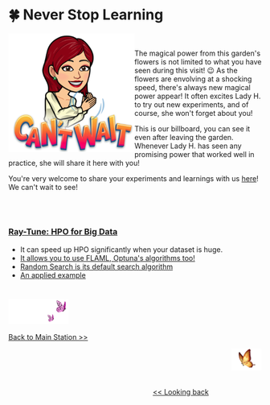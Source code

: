 # 🍀 Never Stop Learning 

<p>
<img align="left" src="https://github.com/lady-h-world/My_Garden/blob/main/images/lady_heart_manga/cant_wait.png" width="251" height="236" />
<p>&nbsp;</p>
The magical power from this garden's flowers is not limited to what you have seen during this visit! 😉 As the flowers are envolving at a shocking speed, there's always new magical power appear! It often excites Lady H. to try out new experiments, and of course, she won't forget about you!

This is our billboard, you can see it even after leaving the garden. Whenever Lady H. has seen any promising power that worked well in practice, she will share it here with you!

You're very welcome to share your experiments and learnings with us [here][7]! We can't wait to see!

</p>
<p>&nbsp;</p>

# 

### [Ray-Tune: HPO for Big Data][1]
* It can speed up HPO significantly when your dataset is huge.
* [It allows you to use FLAML, Optuna's algorithms too!][2]
* [Random Search is its default search algorithm][3]
* [An applied example][4]


#
<p align="left">
<img src="https://github.com/lady-h-world/My_Garden/blob/main/images/follow_us.png" width="120" height="50" />
</p>

[Back to Main Station >>][5]

<p align="right">
<img src="https://github.com/lady-h-world/My_Garden/blob/main/images/going_back.png" width="60" height="44" />
</p>

&nbsp;&nbsp;&nbsp;&nbsp;&nbsp;&nbsp;&nbsp;&nbsp;&nbsp;&nbsp;&nbsp;&nbsp;&nbsp;&nbsp;&nbsp;&nbsp;&nbsp;&nbsp;&nbsp;&nbsp;&nbsp;&nbsp;&nbsp;&nbsp;&nbsp;&nbsp;&nbsp;&nbsp;&nbsp;&nbsp;&nbsp;&nbsp;&nbsp;&nbsp;&nbsp;&nbsp;&nbsp;&nbsp;&nbsp;&nbsp;&nbsp;&nbsp;&nbsp;&nbsp;&nbsp;&nbsp;&nbsp;&nbsp;&nbsp;&nbsp;&nbsp;&nbsp;&nbsp;&nbsp;&nbsp;&nbsp;&nbsp;&nbsp;&nbsp;&nbsp;&nbsp;&nbsp;&nbsp;&nbsp;&nbsp;&nbsp;&nbsp;&nbsp;&nbsp;&nbsp;&nbsp;&nbsp;&nbsp;&nbsp;&nbsp;&nbsp;&nbsp;&nbsp;&nbsp;&nbsp;&nbsp;&nbsp;&nbsp;&nbsp;&nbsp;&nbsp;&nbsp;&nbsp;&nbsp;&nbsp;&nbsp;&nbsp;&nbsp;&nbsp;&nbsp;&nbsp;&nbsp;&nbsp;&nbsp;&nbsp;&nbsp;&nbsp;&nbsp;&nbsp;&nbsp;&nbsp;&nbsp;&nbsp;&nbsp;&nbsp;&nbsp;&nbsp;&nbsp;&nbsp;&nbsp;&nbsp;&nbsp;&nbsp;&nbsp;&nbsp;&nbsp;&nbsp;&nbsp;&nbsp;&nbsp;&nbsp;&nbsp;&nbsp;&nbsp;&nbsp;&nbsp;&nbsp;&nbsp;&nbsp;&nbsp;&nbsp;&nbsp;&nbsp;&nbsp;&nbsp;&nbsp;&nbsp;&nbsp;&nbsp;&nbsp;&nbsp;&nbsp;&nbsp;&nbsp;&nbsp;&nbsp;&nbsp;&nbsp;&nbsp;&nbsp;&nbsp;&nbsp;&nbsp;&nbsp;&nbsp;&nbsp;&nbsp;&nbsp;&nbsp;&nbsp;&nbsp;&nbsp;&nbsp;&nbsp;&nbsp;&nbsp;&nbsp;&nbsp;&nbsp;&nbsp;&nbsp;&nbsp;&nbsp;&nbsp;&nbsp;&nbsp;&nbsp;&nbsp;&nbsp;&nbsp;&nbsp;&nbsp;&nbsp;&nbsp;&nbsp;&nbsp;&nbsp;&nbsp;&nbsp;&nbsp;&nbsp;&nbsp;&nbsp;&nbsp;&nbsp; [<< Looking back][6]


[1]:https://docs.ray.io/en/master/tune/index.html
[2]:https://docs.ray.io/en/master/tune/api_docs/suggestion.html#tune-search-alg
[3]:https://github.com/ray-project/ray/blob/master/python/ray/tune/tune_config.py#L23-L24
[4]:https://docs.ray.io/en/master/tune/examples/lightgbm_example.html
[5]:https://github.com/lady-h-world/My_Garden/blob/main/reading_pages/tour_guide.md#main-station-
[6]:https://github.com/lady-h-world/My_Garden/blob/main/reading_pages/param_tuning_7.md
[7]:https://github.com/lady-h-world/My_Garden/discussions/categories/show-and-tell
